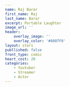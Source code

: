 ```yaml
---
name: Raj Barar
first_name: Raj
last_name: Barar
excerpt: Portable Laughter
image_url: ''
header:
    overlay_image: ''
    overlay_color: '#8807F0'
layout: stars
publlished: false
front_type: comic
heart_cost: 20
categories:
    - Youtuber
    - Streamer
    - Actor
---
```

